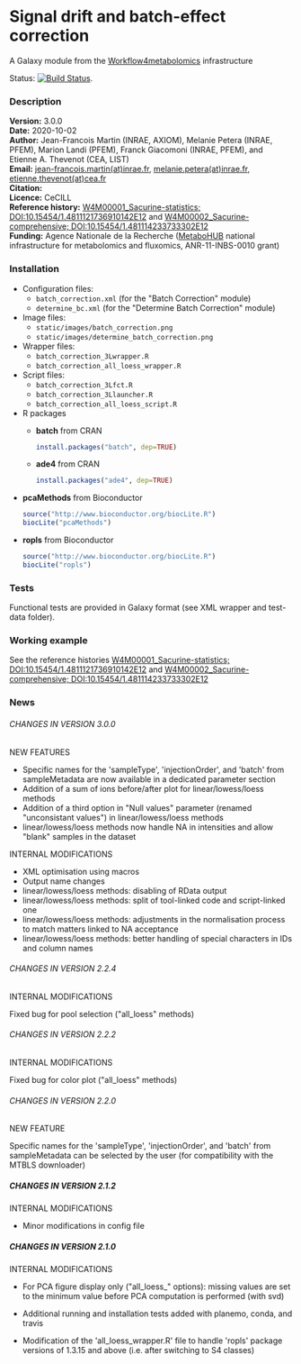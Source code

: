 Signal drift and batch-effect correction  
========================================

A Galaxy module from the [Workflow4metabolomics](http://workflow4metabolomics.org) infrastructure  

Status: [![Build Status](https://travis-ci.org/workflow4metabolomics/batch_correction.svg?branch=master)](https://travis-ci.org/workflow4metabolomics/batch_correction).

### Description

**Version:** 3.0.0  
**Date:** 2020-10-02    
**Author:** Jean-Francois Martin (INRAE, AXIOM), Melanie Petera (INRAE, PFEM), Marion Landi (PFEM), Franck Giacomoni (INRAE, PFEM), and Etienne A. Thevenot (CEA, LIST)  
**Email:** [jean-francois.martin(at)inrae.fr](mailto:jean-francois.martin@inrae.fr), [melanie.petera(at)inrae.fr](mailto:melanie.petera@inrae.fr), [etienne.thevenot(at)cea.fr](mailto:etienne.thevenot@cea.fr)  
**Citation:**  
**Licence:** CeCILL  
**Reference history:** [W4M00001_Sacurine-statistics; DOI:10.15454/1.4811121736910142E12](http://dx.doi.org/10.15454/1.4811121736910142E12) and [W4M00002_Sacurine-comprehensive; DOI:10.15454/1.481114233733302E12](http://dx.doi.org/10.15454/1.481114233733302E12)  
**Funding:** Agence Nationale de la Recherche ([MetaboHUB](http://www.metabohub.fr/index.php?lang=en&Itemid=473) national infrastructure for metabolomics and fluxomics, ANR-11-INBS-0010 grant)  

### Installation

* Configuration files:
    + `batch_correction.xml` (for the "Batch Correction" module)
    + `determine_bc.xml` (for the "Determine Batch Correction" module)  
* Image files: 
    + `static/images/batch_correction.png`    
    + `static/images/determine_batch_correction.png`          
* Wrapper files:
    + `batch_correction_3Lwrapper.R`  
    + `batch_correction_all_loess_wrapper.R`  
* Script files:
    + `batch_correction_3Lfct.R`  
    + `batch_correction_3Llauncher.R`
    + `batch_correction_all_loess_script.R`  
* R packages
  + **batch** from CRAN  
  
    ```r
    install.packages("batch", dep=TRUE)  
    ```

  + **ade4** from CRAN  
  
    ```r
    install.packages("ade4", dep=TRUE)  
    ```

 + **pcaMethods** from Bioconductor  
  
    ```r
    source("http://www.bioconductor.org/biocLite.R")  
    biocLite("pcaMethods")      
    ```

 + **ropls** from Bioconductor  
  
    ```r
    source("http://www.bioconductor.org/biocLite.R")  
    biocLite("ropls")      
    ```

### Tests

Functional tests are provided in Galaxy format (see XML wrapper and test-data folder). 

### Working example  

See the reference histories [W4M00001_Sacurine-statistics; DOI:10.15454/1.4811121736910142E12](http://dx.doi.org/10.15454/1.4811121736910142E12) and [W4M00002_Sacurine-comprehensive; DOI:10.15454/1.481114233733302E12](http://dx.doi.org/10.15454/1.481114233733302E12)  
 

### News

###### CHANGES IN VERSION 3.0.0  

NEW FEATURES 

 * Specific names for the 'sampleType', 'injectionOrder', and 'batch' from sampleMetadata are now available in a dedicated parameter section
 * Addition of a sum of ions before/after plot for linear/lowess/loess methods
 * Addition of a third option in "Null values" parameter (renamed "unconsistant values") in linear/lowess/loess methods
 * linear/lowess/loess methods now handle NA in intensities and allow "blank" samples in the dataset

INTERNAL MODIFICATIONS

 * XML optimisation using macros
 * Output name changes
 * linear/lowess/loess methods: disabling of RData output
 * linear/lowess/loess methods: split of tool-linked code and script-linked one
 * linear/lowess/loess methods: adjustments in the normalisation process to match matters linked to NA acceptance
 * linear/lowess/loess methods: better handling of special characters in IDs and column names

###### CHANGES IN VERSION 2.2.4  

INTERNAL MODIFICATIONS  

Fixed bug for pool selection ("all_loess" methods)

###### CHANGES IN VERSION 2.2.2  

INTERNAL MODIFICATIONS  

Fixed bug for color plot ("all_loess" methods)  

###### CHANGES IN VERSION 2.2.0  

NEW FEATURE  

Specific names for the 'sampleType', 'injectionOrder', and 'batch' from sampleMetadata can be selected by the user (for compatibility with the MTBLS downloader)  

##### CHANGES IN VERSION 2.1.2  

INTERNAL MODIFICATIONS  

 * Minor modifications in config file  

##### CHANGES IN VERSION 2.1.0  

INTERNAL MODIFICATIONS  

 * For PCA figure display only ("all_loess_" options): missing values are set to the minimum value before PCA computation is performed (with svd)
 
 * Additional running and installation tests added with planemo, conda, and travis  

 * Modification of the 'all_loess_wrapper.R' file to handle 'ropls' package versions of 1.3.15 and above (i.e. after switching to S4 classes) 

